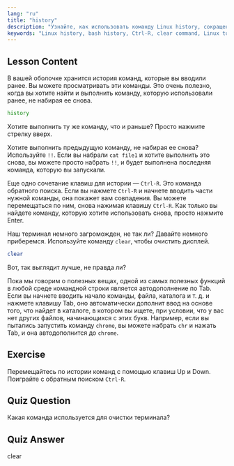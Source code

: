 ```yaml
---
lang: "ru"
title: "history"
description: "Узнайте, как использовать команду Linux history, сокращение !! и Ctrl-R для эффективного вызова команд. Повысьте свою производительность в терминале с помощью этих важных советов!"
keywords: "Linux history, bash history, Ctrl-R, clear command, Linux tutorial, command line, beginner guide"
---
```


## Lesson Content

В вашей оболочке хранится история команд, которые вы вводили ранее. Вы можете просматривать эти команды. Это очень полезно, когда вы хотите найти и выполнить команду, которую использовали ранее, не набирая ее снова.

```bash
history
```

Хотите выполнить ту же команду, что и раньше? Просто нажмите стрелку вверх.

Хотите выполнить предыдущую команду, не набирая ее снова? Используйте `!!`. Если вы набрали `cat file1` и хотите выполнить это снова, вы можете просто набрать `!!`, и будет выполнена последняя команда, которую вы запускали.

Еще одно сочетание клавиш для истории — `Ctrl-R`. Это команда обратного поиска. Если вы нажмете `Ctrl-R` и начнете вводить части нужной команды, она покажет вам совпадения. Вы можете перемещаться по ним, снова нажимая клавишу `Ctrl-R`. Как только вы найдете команду, которую хотите использовать снова, просто нажмите Enter.

Наш терминал немного загроможден, не так ли? Давайте немного приберемся. Используйте команду `clear`, чтобы очистить дисплей.

```bash
clear
```

Вот, так выглядит лучше, не правда ли?

Пока мы говорим о полезных вещах, одной из самых полезных функций в любой среде командной строки является автодополнение по Tab. Если вы начнете вводить начало команды, файла, каталога и т. д. и нажмете клавишу Tab, оно автоматически дополнит ввод на основе того, что найдет в каталоге, в котором вы ищете, при условии, что у вас нет других файлов, начинающихся с этих букв. Например, если вы пытались запустить команду `chrome`, вы можете набрать `chr` и нажать Tab, и она автодополнится до `chrome`.

## Exercise

Перемещайтесь по истории команд с помощью клавиш Up и Down. Поиграйте с обратным поиском `Ctrl-R`.

## Quiz Question

Какая команда используется для очистки терминала?

## Quiz Answer

clear
